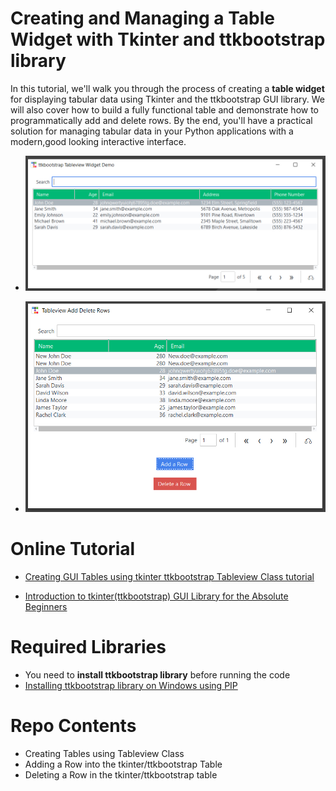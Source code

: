 # Creating and Managing a Table Widget with Tkinter and ttkbootstrap library

In this tutorial, we'll walk you through the process of creating a **table widget** for displaying tabular data using Tkinter and the ttkbootstrap GUI library. We will also cover how to build a fully functional table and demonstrate how to programmatically add and delete rows. By the end, you'll have a practical solution for managing tabular data in your Python applications with a modern,good looking interactive interface.

- ![How to create a Python tkinter ttkbootstrap table for displaying data](/Images/tkinter-ttkbootstrap-table-creation-tutorial.jpg)

- ![How to create a Python tkinter ttkbootstrap app for displaying tabular data from databses like sqlite](/Images/add-delete.jpg)



# Online Tutorial

- [Creating GUI Tables using tkinter ttkbootstrap Tableview Class tutorial](https://www.xanthium.in/create-gui-table-widget-tkinter-using-ttkbootstrap-tableview-class-tutorial)

- [Introduction to tkinter(ttkbootstrap) GUI Library for the Absolute Beginners](https://www.xanthium.in/short-concise-tutorial-python-gui-design-using-tkinter-ttkbootstrap-beginners)


# Required Libraries

- You need to **install ttkbootstrap library** before running the code
- [Installing ttkbootstrap library on Windows using PIP](https://www.youtube.com/watch?v=amsQOwXZvpo)

# Repo Contents

- Creating Tables using Tableview Class
- Adding a Row into the tkinter/ttkbootstrap Table 
- Deleting a Row in the tkinter/ttkbootstrap table


